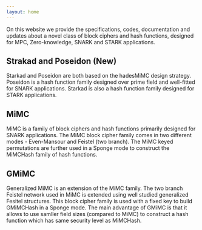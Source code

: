 ```yaml
---
layout: home
---
```



On this website we provide the specifications, codes, documentation and updates about a novel class of block ciphers and hash functions, designed for MPC, Zero-knowledge, SNARK and STARK applications. 


## Strakad and Poseidon (New)

Starkad and Poseidon are both based on the hadesMiMC design strategy. Poseidon is a hash function family designed over prime field and well-fitted for SNARK applications. Starkad is also a hash function family designed for STARK applications.    


## MiMC

MiMC is a family of block ciphers and hash functions primarily designed for SNARK applications. The MiMC block cipher family comes in two different modes - Even-Mansour and Feistel (two branch). The MiMC keyed permutations are further used in a Sponge mode to construct the MiMCHash family of hash functions.


## GMiMC

Generalized MiMC is an extension of the MiMC family. The two branch Feistel network used in MiMC is extended using well studied generalized Fesitel structures. This block cipher family is used with a fixed key to build GMiMCHash in a Sponge mode. The main advantage of GMiMC is that it allows to use samller field sizes (compared to MiMC) to construct a hash function which has same security level as MiMCHash. 


